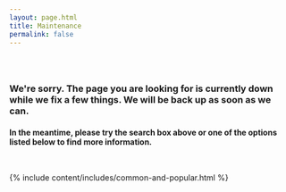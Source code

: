 ```yaml
---
layout: page.html
title: Maintenance
permalink: false
---
```


<!-- Maintenance Page Start -->

<div class="main home" role="main">
  <div class="section main-menu">
    <div class="usa-grid">
      <div class="small-12 columns">
        <div style="padding: 2em 0;">
        <h3>We're sorry. The page you are looking for is currently down while we fix a few things. We will be back up as soon as we can.</h3>
        <h4>In the meantime, please try the search box above or one of the options listed below to find more information.</h4>
        </div>
      </div>
    </div>
  </div>
   {% include content/includes/common-and-popular.html %}
</div>

<!-- Maintenance Page End -->





 

